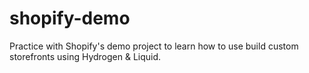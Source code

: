 # shopify-demo
Practice with Shopify's demo project to learn how to use build custom storefronts using Hydrogen &amp; Liquid.
